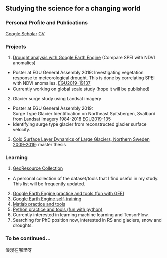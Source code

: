 ## Studying the science for a changing world
### Personal Profile and Publications
[Google Scholar](https://scholar.google.com/citations?user=hMKGuKwAAAAJ&hl=en) 
[CV](https://1drv.ms/b/s!Ao9m0qbImtZ-iGWXxW83P2YgBFAv?e=wdxsuQ)  
### Projects
1. [Drought analysis with Google Earth Engine](https://github.com/fsn1995/Drought-Analysis) (Compare SPEI with NDVI anomalies) 
- Poster at EGU General Assembly 2019:
Investigating vegetation response to meteorological drought. This is done by correlating SPEI with NDVI anomalies. [EGU2019-19137](https://github.com/fsn1995/Drought-Analysis/blob/master/doc/EGU2019-19137_Drought%20Analysis.pdf) 
- Currently working on global scale study (hope it will be published)

2. Glacier surge study using Landsat imagery
- Poster at EGU General Assembly 2019:  
Surge Type Glacier Identification on Northeast Spitsbergen, Svalbard from Landsat Imagery 1984-2018 [EGU2019-135](https://github.com/fsn1995/fsn1995.github.io/blob/master/doc/Conference/EGU2019-135_Glacier%20Surge_Shunan.pdf)
- Identifying surge type glacier from reconstructed glacier surface velocity.

3. [Cold Surface Layer Dynamics of Large Glaciers, Northern Sweden 2009-2019](https://github.com/fsn1995/cold-surface-layer-dynamics-on-Storglaciaren): master thesis

### Learning
1. [GeoResource Collection](https://fsn1995.github.io/GeoResource-Collection/)
- A personal collection of the dataset/tools that I find useful in my study. This list will be frequently updated.
2. [Google Earth Engine practice and tools (fun with GEE)](https://fsn1995.github.io/Fun-with-Google-Earth-Engine)
3. [Google Earth Engine self-training](https://github.com/fsn1995/Goolgle-Earth-Engine-self-training)
4. [Matlab practice and tools](https://github.com/fsn1995/MatlabFSN)
5. [Python practice and tools (fun with python)](https://github.com/fsn1995/Fun-with-Python-for-Geodata)
6. Currently interested in learning machine learning and TensorFlow.
7. Searching for PhD position now, interested in RS and glaciers, snow and droughts.

### To be continued...

浪漫在哪里呀 
